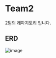 # Team2
2팀의 레파지토리 입니다.

## ERD
![image](https://user-images.githubusercontent.com/46276276/215965364-73b47f2f-bc15-4fad-abca-cfad65d188e9.png)
